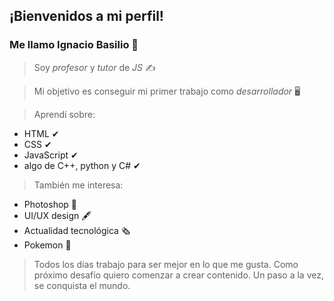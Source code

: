 ## ¡Bienvenidos a mi perfil! 
### Me llamo Ignacio Basilio 🖖

> Soy *profesor* y *tutor* de *JS* ✍

> Mi objetivo es conseguir mi primer trabajo como *desarrollador* 🖥

> Aprendí sobre:

* HTML ✔
* CSS ✔
* JavaScript ✔
* algo de C++, python y C# ✔

> También me interesa:

* Photoshop 📸 
* UI/UX design 🖋
* Actualidad tecnológica 🗞
* Pokemon 💖

> Todos los días trabajo para ser mejor en lo que me gusta. Como próximo desafío quiero comenzar a crear contenido. 
> Un paso a la vez, se conquista el mundo. 
